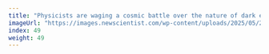 ```yaml
---
title: "Physicists are waging a cosmic battle over the nature of dark energy"
imageUrl: "https://images.newscientist.com/wp-content/uploads/2025/05/23105151/SEI_252596197.jpg?width=788"
index: 49
weight: 49
---
```

